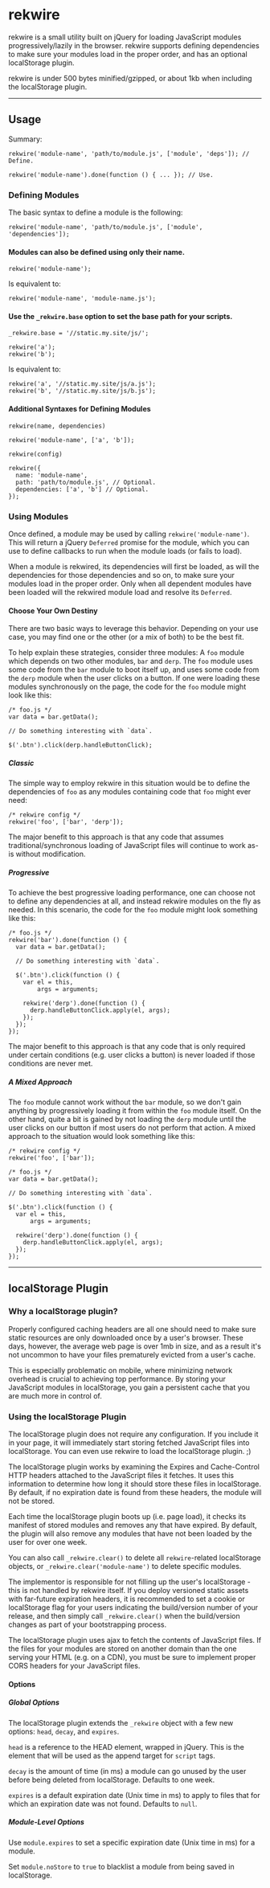 # rekwire

rekwire is a small utility built on jQuery for loading JavaScript modules
progressively/lazily in the browser. rekwire supports defining dependencies to
make sure your modules load in the proper order, and has an optional
localStorage plugin.

rekwire is under 500 bytes minified/gzipped, or about 1kb when including the
localStorage plugin.

--------------------------------------------------------------------------------

## Usage

Summary:

    rekwire('module-name', 'path/to/module.js', ['module', 'deps']); // Define.

    rekwire('module-name').done(function () { ... }); // Use.

### Defining Modules

The basic syntax to define a module is the following:

    rekwire('module-name', 'path/to/module.js', ['module', 'dependencies']);

#### Modules can also be defined using only their name.

    rekwire('module-name');

Is equivalent to:

    rekwire('module-name', 'module-name.js');

#### Use the `_rekwire.base` option to set the base path for your scripts.

    _rekwire.base = '//static.my.site/js/';

    rekwire('a');
    rekwire('b');

Is equivalent to:

    rekwire('a', '//static.my.site/js/a.js');
    rekwire('b', '//static.my.site/js/b.js');

#### Additional Syntaxes for Defining Modules

`rekwire(name, dependencies)`

    rekwire('module-name', ['a', 'b']);

`rekwire(config)`

    rekwire({
      name: 'module-name',
      path: 'path/to/module.js', // Optional.
      dependencies: ['a', 'b'] // Optional.
    });

### Using Modules

Once defined, a module may be used by calling `rekwire('module-name')`. This
will return a jQuery `Deferred` promise for the module, which you can use to
define callbacks to run when the module loads (or fails to load).

When a module is rekwired, its dependencies will first be loaded, as will the
dependencies for those dependencies and so on, to make sure your modules load in
the proper order. Only when all dependent modules have been loaded will the
rekwired module load and resolve its `Deferred`.

#### Choose Your Own Destiny

There are two basic ways to leverage this behavior. Depending on your use case,
you may find one or the other (or a mix of both) to be the best fit.

To help explain these strategies, consider three modules: A `foo` module which
depends on two other modules, `bar` and `derp`. The `foo` module uses some code
from the `bar` module to boot itself up, and uses some code from the `derp`
module when the user clicks on a button. If one were loading these modules
synchronously on the page, the code for the `foo` module might look like this:

    /* foo.js */
    var data = bar.getData();

    // Do something interesting with `data`.

    $('.btn').click(derp.handleButtonClick);

##### Classic

The simple way to employ rekwire in this situation would be to define the
dependencies of `foo` as any modules containing code that `foo` might ever need:

    /* rekwire config */
    rekwire('foo', ['bar', 'derp']);

The major benefit to this approach is that any code that assumes
traditional/synchronous loading of JavaScript files will continue to work as-is
without modification.

##### Progressive

To achieve the best progressive loading performance, one can choose not to
define any dependencies at all, and instead rekwire modules on the fly as
needed. In this scenario, the code for the `foo` module might look something
like this:

    /* foo.js */
    rekwire('bar').done(function () {
      var data = bar.getData();

      // Do something interesting with `data`.

      $('.btn').click(function () {
        var el = this,
            args = arguments;

        rekwire('derp').done(function () {
          derp.handleButtonClick.apply(el, args);
        });
      });
    });

The major benefit to this approach is that any code that is only required under
certain conditions (e.g. user clicks a button) is never loaded if those
conditions are never met.

##### A Mixed Approach

The `foo` module cannot work without the `bar` module, so we don't gain anything
by progressively loading it from within the `foo` module itself. On the other
hand, quite a bit is gained by not loading the `derp` module until the user
clicks on our button if most users do not perform that action. A mixed approach
to the situation would look something like this:

    /* rekwire config */
    rekwire('foo', ['bar']);

    /* foo.js */
    var data = bar.getData();

    // Do something interesting with `data`.

    $('.btn').click(function () {
      var el = this,
          args = arguments;

      rekwire('derp').done(function () {
        derp.handleButtonClick.apply(el, args);
      });
    });

--------------------------------------------------------------------------------

## localStorage Plugin

### Why a localStorage plugin?

Properly configured caching headers are all one should need to make sure static
resources are only downloaded once by a user's browser. These days, however, the
average web page is over 1mb in size, and as a result it's not uncommon to have
your files prematurely evicted from a user's cache.

This is especially problematic on mobile, where minimizing network overhead is
crucial to achieving top performance. By storing your JavaScript modules in
localStorage, you gain a persistent cache that you are much more in control of.

### Using the localStorage Plugin

The localStorage plugin does not require any configuration. If you include it in
your page, it will immediately start storing fetched JavaScript files into
localStorage. You can even use rekwire to load the localStorage plugin. ;)

The localStorage plugin works by examining the Expires and Cache-Control HTTP
headers attached to the JavaScript files it fetches. It uses this information to
determine how long it should store these files in localStorage. By default, if
no expiration date is found from these headers, the module will not be stored.

Each time the localStorage plugin boots up (i.e. page load), it checks its
manifest of stored modules and removes any that have expired. By default, the
plugin will also remove any modules that have not been loaded by the user for
over one week.

You can also call `_rekwire.clear()` to delete all `rekwire`-related
localStorage objects, or `_rekwire.clear('module-name')` to delete specific
modules.

The implementor is responsible for not filling up the user's localStorage - this
is not handled by rekwire itself. If you deploy versioned static assets with
far-future expiration headers, it is recommended to set a cookie or localStorage
flag for your users indicating the build/version number of your release, and
then simply call `_rekwire.clear()` when the build/version changes as part of
your bootstrapping process.

The localStorage plugin uses ajax to fetch the contents of JavaScript files. If
the files for your modules are stored on another domain than the one serving
your HTML (e.g. on a CDN), you must be sure to implement proper CORS headers for
your JavaScript files.

#### Options

##### Global Options

The localStorage plugin extends the `_rekwire` object with a few new options:
`head`, `decay`, and `expires`.

`head` is a reference to the HEAD element, wrapped in jQuery. This is the
element that will be used as the append target for `script` tags.

`decay` is the amount of time (in ms) a module can go unused by the user before
being deleted from localStorage. Defaults to one week.

`expires` is a default expiration date (Unix time in ms) to apply to files that
for which an expiration date was not found. Defaults to `null`.

##### Module-Level Options

Use `module.expires` to set a specific expiration date (Unix time in ms) for a
module.

Set `module.noStore` to `true` to blacklist a module from being saved in
localStorage.
